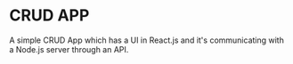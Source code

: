 # CRUD APP
A simple CRUD App which has a UI in React.js and it's communicating with a Node.js server through an API.